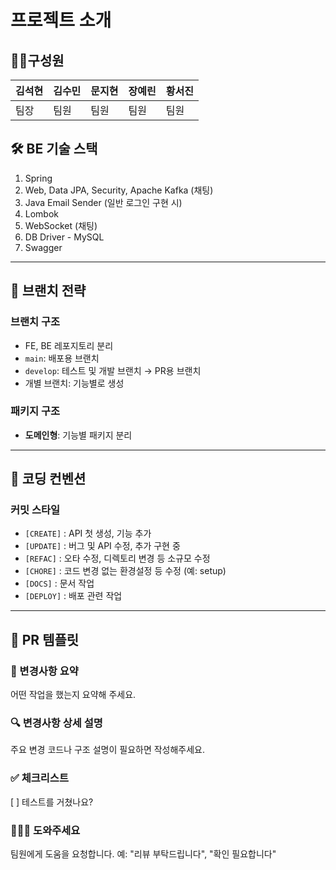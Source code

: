 # 프로젝트 소개

## 👩‍💻구성원

| 김석현 | 김수민 | 문지현 | 장예린 | 황서진 |
| --- | --- | --- | --- | --- |
| 팀장 | 팀원 | 팀원 | 팀원 | 팀원 |

## 🛠 BE 기술 스택

1. Spring
2. Web, Data JPA, Security, Apache Kafka (채팅)
3. Java Email Sender (일반 로그인 구현 시)
4. Lombok
5. WebSocket (채팅)
6. DB Driver - MySQL
7. Swagger

---

## 🌳 브랜치 전략

### 브랜치 구조

- FE, BE 레포지토리 분리
- `main`: 배포용 브랜치
- `develop`: 테스트 및 개발 브랜치 → PR용 브랜치
- 개별 브랜치: 기능별로 생성

### 패키지 구조

- **도메인형**: 기능별 패키지 분리

---

## 📐 코딩 컨벤션

### 커밋 스타일

- `[CREATE]` : API 첫 생성, 기능 추가
- `[UPDATE]` : 버그 및 API 수정, 추가 구현 중
- `[REFAC]` : 오타 수정, 디렉토리 변경 등 소규모 수정
- `[CHORE]` : 코드 변경 없는 환경설정 등 수정 (예: setup)
- `[DOCS]` : 문서 작업
- `[DEPLOY]` : 배포 관련 작업

---

## 📝 PR 템플릿

### 📝 변경사항 요약

어떤 작업을 했는지 요약해 주세요.

### 🔍 변경사항 상세 설명

주요 변경 코드나 구조 설명이 필요하면 작성해주세요.

### ✅ 체크리스트

[ ] 테스트를 거쳤나요?

### 🙋🏻‍♀️ 도와주세요

팀원에게 도움을 요청합니다. 예: "리뷰 부탁드립니다", "확인 필요합니다"
